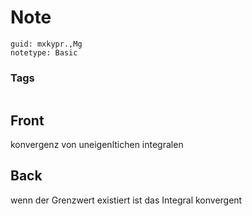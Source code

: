 # Note
```
guid: mxkypr.,Mg
notetype: Basic
```

### Tags
```
```

## Front
konvergenz von uneigenltichen integralen

## Back
wenn der Grenzwert existiert ist das Integral konvergent
